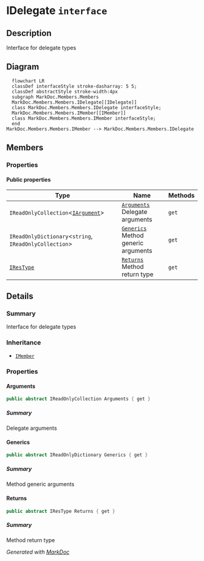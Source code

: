 # IDelegate `interface`

## Description
Interface for delegate types

## Diagram
```mermaid
  flowchart LR
  classDef interfaceStyle stroke-dasharray: 5 5;
  classDef abstractStyle stroke-width:4px
  subgraph MarkDoc.Members.Members
  MarkDoc.Members.Members.IDelegate[[IDelegate]]
  class MarkDoc.Members.Members.IDelegate interfaceStyle;
  MarkDoc.Members.Members.IMember[[IMember]]
  class MarkDoc.Members.Members.IMember interfaceStyle;
  end
MarkDoc.Members.Members.IMember --> MarkDoc.Members.Members.IDelegate
```

## Members
### Properties
#### Public  properties
| Type | Name | Methods |
| --- | --- | --- |
| `IReadOnlyCollection`&lt;[`IArgument`](./IArgument.md)&gt; | [`Arguments`](markdoc/members/members/IDelegate.md#arguments)<br>Delegate arguments | `get` |
| `IReadOnlyDictionary`&lt;`string`, `IReadOnlyCollection`&gt; | [`Generics`](markdoc/members/members/IDelegate.md#generics)<br>Method generic arguments | `get` |
| [`IResType`](../resolvedtypes/IResType.md) | [`Returns`](markdoc/members/members/IDelegate.md#returns)<br>Method return type | `get` |

## Details
### Summary
Interface for delegate types

### Inheritance
 - [
`IMember`
](./IMember.md)

### Properties
#### Arguments
```csharp
public abstract IReadOnlyCollection Arguments { get }
```
##### Summary
Delegate arguments

#### Generics
```csharp
public abstract IReadOnlyDictionary Generics { get }
```
##### Summary
Method generic arguments

#### Returns
```csharp
public abstract IResType Returns { get }
```
##### Summary
Method return type

*Generated with* [*MarkDoc*](https://github.com/hailstorm75/MarkDoc.Core)
